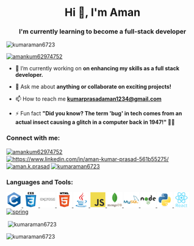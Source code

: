 <h1 align="center">Hi 👋, I'm Aman</h1>
<h3 align="center">I'm currently learning to become a full-stack developer</h3>

<p align="left"> <img src="https://komarev.com/ghpvc/?username=kumaraman6723&label=Profile%20views&color=0e75b6&style=flat" alt="kumaraman6723" /> </p>

<p align="left"> <a href="https://twitter.com/amankum62974752" target="blank"><img src="https://img.shields.io/twitter/follow/amankum62974752?logo=twitter&style=for-the-badge" alt="amankum62974752" /></a> </p>

- 🔭 I’m currently working on **on enhancing my skills as a full stack developer.**

- 💬 Ask me about **anything or collaborate on exciting projects!**

- 📫 How to reach me **kumarprasadaman1234@gmail.com**

- ⚡ Fun fact **"Did you know? The term 'bug' in tech comes from an actual insect causing a glitch in a computer back in 1947!" 🐞👾**

<h3 align="left">Connect with me:</h3>
<p align="left">
<a href="https://twitter.com/amankum62974752" target="blank"><img align="center" src="https://raw.githubusercontent.com/rahuldkjain/github-profile-readme-generator/master/src/images/icons/Social/twitter.svg" alt="amankum62974752" height="30" width="40" /></a>
<a href="https://linkedin.com/in/https://www.linkedin.com/in/aman-kumar-prasad-561b55275/" target="blank"><img align="center" src="https://raw.githubusercontent.com/rahuldkjain/github-profile-readme-generator/master/src/images/icons/Social/linked-in-alt.svg" alt="https://www.linkedin.com/in/aman-kumar-prasad-561b55275/" height="30" width="40" /></a>
<a href="https://instagram.com/aman.k.prasad" target="blank"><img align="center" src="https://raw.githubusercontent.com/rahuldkjain/github-profile-readme-generator/master/src/images/icons/Social/instagram.svg" alt="aman.k.prasad" height="30" width="40" /></a>
<a href="https://www.leetcode.com/kumaraman6723" target="blank"><img align="center" src="https://raw.githubusercontent.com/rahuldkjain/github-profile-readme-generator/master/src/images/icons/Social/leet-code.svg" alt="kumaraman6723" height="30" width="40" /></a>
</p>

<h3 align="left">Languages and Tools:</h3>
<p align="left"> <a href="https://www.cprogramming.com/" target="_blank" rel="noreferrer"> <img src="https://raw.githubusercontent.com/devicons/devicon/master/icons/c/c-original.svg" alt="c" width="40" height="40"/> </a> <a href="https://www.w3schools.com/css/" target="_blank" rel="noreferrer"> <img src="https://raw.githubusercontent.com/devicons/devicon/master/icons/css3/css3-original-wordmark.svg" alt="css3" width="40" height="40"/> </a> <a href="https://expressjs.com" target="_blank" rel="noreferrer"> <img src="https://raw.githubusercontent.com/devicons/devicon/master/icons/express/express-original-wordmark.svg" alt="express" width="40" height="40"/> </a> <a href="https://www.w3.org/html/" target="_blank" rel="noreferrer"> <img src="https://raw.githubusercontent.com/devicons/devicon/master/icons/html5/html5-original-wordmark.svg" alt="html5" width="40" height="40"/> </a> <a href="https://www.java.com" target="_blank" rel="noreferrer"> <img src="https://raw.githubusercontent.com/devicons/devicon/master/icons/java/java-original.svg" alt="java" width="40" height="40"/> </a> <a href="https://developer.mozilla.org/en-US/docs/Web/JavaScript" target="_blank" rel="noreferrer"> <img src="https://raw.githubusercontent.com/devicons/devicon/master/icons/javascript/javascript-original.svg" alt="javascript" width="40" height="40"/> </a> <a href="https://www.mongodb.com/" target="_blank" rel="noreferrer"> <img src="https://raw.githubusercontent.com/devicons/devicon/master/icons/mongodb/mongodb-original-wordmark.svg" alt="mongodb" width="40" height="40"/> </a> <a href="https://www.mysql.com/" target="_blank" rel="noreferrer"> <img src="https://raw.githubusercontent.com/devicons/devicon/master/icons/mysql/mysql-original-wordmark.svg" alt="mysql" width="40" height="40"/> </a> <a href="https://nodejs.org" target="_blank" rel="noreferrer"> <img src="https://raw.githubusercontent.com/devicons/devicon/master/icons/nodejs/nodejs-original-wordmark.svg" alt="nodejs" width="40" height="40"/> </a> <a href="https://www.python.org" target="_blank" rel="noreferrer"> <img src="https://raw.githubusercontent.com/devicons/devicon/master/icons/python/python-original.svg" alt="python" width="40" height="40"/> </a> <a href="https://reactjs.org/" target="_blank" rel="noreferrer"> <img src="https://raw.githubusercontent.com/devicons/devicon/master/icons/react/react-original-wordmark.svg" alt="react" width="40" height="40"/> </a> <a href="https://spring.io/" target="_blank" rel="noreferrer"> <img src="https://www.vectorlogo.zone/logos/springio/springio-icon.svg" alt="spring" width="40" height="40"/> </a> </p>

<p>&nbsp;<img align="center" src="https://github-readme-stats.vercel.app/api?username=kumaraman6723&show_icons=true&locale=en" alt="kumaraman6723" /></p>

<p><img align="center" src="https://github-readme-streak-stats.herokuapp.com/?user=kumaraman6723&" alt="kumaraman6723" /></p>
